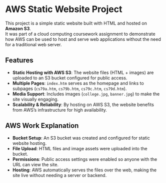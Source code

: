 # AWS Static Website Project

This project is a simple static website built with HTML and hosted on **Amazon S3**.  
It was part of a cloud computing coursework assignment to demonstrate how AWS can be used to host and serve web applications without the need for a traditional web server.

## Features
- **Static Hosting with AWS S3**: The website files (HTML + images) are uploaded to an S3 bucket configured for public access.
- **Multiple Pages**: `index.htm` serves as the homepage and links to subpages (`cs79a.htm`, `cs79b.htm`, `cs79c.htm`, `cs79d.htm`).
- **Media Support**: Includes images (`college.jpg`, `banner.jpg`) to make the site visually engaging.
- **Scalability & Reliability**: By hosting on AWS S3, the website benefits from AWS’s infrastructure for high availability.

## AWS Work Explanation
- **Bucket Setup**: An S3 bucket was created and configured for static website hosting.  
- **File Upload**: HTML files and image assets were uploaded into the bucket.  
- **Permissions**: Public access settings were enabled so anyone with the URL can view the site.  
- **Hosting**: AWS automatically serves the files over the web, making the site live without needing a server or backend.
